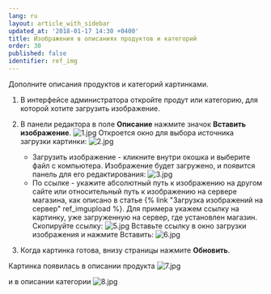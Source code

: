 ```yaml
---
lang: ru
layout: article_with_sidebar
updated_at: '2018-01-17 14:30 +0400'
title: Изображения в описаниях продуктов и категорий
order: 30
published: false
identifier: ref_img
---
```

Дополните описания продуктов и категорий картинками.

1.  В интерфейсе администратора откройте продут или категорию, для которой хотите загрузить изображение. 
2.  В панели редактора в поле **Описание** нажмите значок **Вставить изображение**.
    ![1.jpg]({{site.baseurl}}/attachments/ref_img/1.jpg)
    Откроется окно для выбора источника загрузки картинки:
    ![2.jpg]({{site.baseurl}}/attachments/ref_img/2.jpg)
    * Загрузить изображение - кликните внутри окошка и выберите файл с компьютера. Изображение будет загружено, и появится панель для его редактирования: ![3.jpg]({{site.baseurl}}/attachments/ref_img/3.jpg)
    * По ссылке - укажите абсолютный путь к изображению на другом сайте или относительный путь к  изображению на сервере магазина, как описано в статье {% link "Загрузка изображений на сервер" ref_imgupload %}. Для примера укажем ссылку на картинку, уже загруженную на сервер, где установлен магазин. Скопируйте ссылку: ![5.jpg]({{site.baseurl}}/attachments/ref_img/5.jpg)
      Вставьте ссылку в окно загрузки изображения и нажмите Вставить:
    ![6.jpg]({{site.baseurl}}/attachments/ref_img/6.jpg)

3.  Когда картинка готова, внизу страницы нажмите **Обновить**. 

Картинка появилась в описании продукта 
![7.jpg]({{site.baseurl}}/attachments/ref_img/7.jpg)

и в описании категории
![8.jpg]({{site.baseurl}}/attachments/ref_img/8.jpg)


